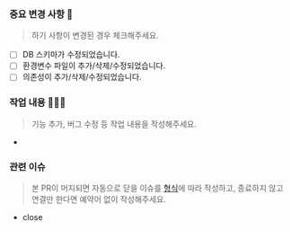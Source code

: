 ### 중요 변경 사항 🚨

> 하기 사항이 변경된 경우 체크해주세요.

- [ ] DB 스키마가 수정되었습니다.
- [ ] 환경변수 파일이 추가/삭제/수정되었습니다.
- [ ] 의존성이 추가/삭제/수정되었습니다.

### 작업 내용 🧑🏻‍💻

> 기능 추가, 버그 수정 등 작업 내용을 작성해주세요.

-

### 관련 이슈

> 본 PR이 머지되면 자동으로 닫을 이슈를 [형식](https://docs.github.com/en/issues/tracking-your-work-with-issues/linking-a-pull-request-to-an-issue)에 따라 작성하고,
> 종료하지 않고 연결만 한다면 예약어 없이 작성해주세요.

- close
